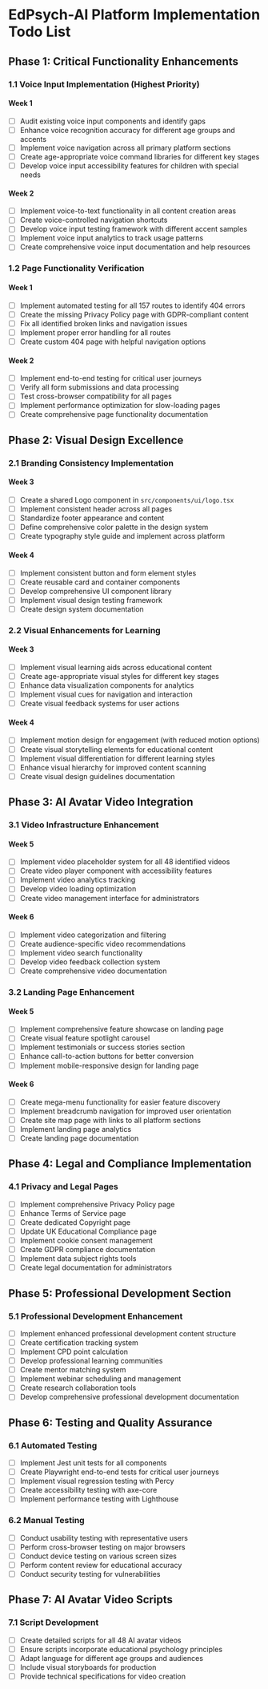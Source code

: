 # EdPsych-AI Platform Implementation Todo List

## Phase 1: Critical Functionality Enhancements

### 1.1 Voice Input Implementation (Highest Priority)

#### Week 1
- [ ] Audit existing voice input components and identify gaps
- [ ] Enhance voice recognition accuracy for different age groups and accents
- [ ] Implement voice navigation across all primary platform sections
- [ ] Create age-appropriate voice command libraries for different key stages
- [ ] Develop voice input accessibility features for children with special needs

#### Week 2
- [ ] Implement voice-to-text functionality in all content creation areas
- [ ] Create voice-controlled navigation shortcuts
- [ ] Develop voice input testing framework with different accent samples
- [ ] Implement voice input analytics to track usage patterns
- [ ] Create comprehensive voice input documentation and help resources

### 1.2 Page Functionality Verification

#### Week 1
- [ ] Implement automated testing for all 157 routes to identify 404 errors
- [ ] Create the missing Privacy Policy page with GDPR-compliant content
- [ ] Fix all identified broken links and navigation issues
- [ ] Implement proper error handling for all routes
- [ ] Create custom 404 page with helpful navigation options

#### Week 2
- [ ] Implement end-to-end testing for critical user journeys
- [ ] Verify all form submissions and data processing
- [ ] Test cross-browser compatibility for all pages
- [ ] Implement performance optimization for slow-loading pages
- [ ] Create comprehensive page functionality documentation

## Phase 2: Visual Design Excellence

### 2.1 Branding Consistency Implementation

#### Week 3
- [ ] Create a shared Logo component in `src/components/ui/logo.tsx`
- [ ] Implement consistent header across all pages
- [ ] Standardize footer appearance and content
- [ ] Define comprehensive color palette in the design system
- [ ] Create typography style guide and implement across platform

#### Week 4
- [ ] Implement consistent button and form element styles
- [ ] Create reusable card and container components
- [ ] Develop comprehensive UI component library
- [ ] Implement visual design testing framework
- [ ] Create design system documentation

### 2.2 Visual Enhancements for Learning

#### Week 3
- [ ] Implement visual learning aids across educational content
- [ ] Create age-appropriate visual styles for different key stages
- [ ] Enhance data visualization components for analytics
- [ ] Implement visual cues for navigation and interaction
- [ ] Create visual feedback systems for user actions

#### Week 4
- [ ] Implement motion design for engagement (with reduced motion options)
- [ ] Create visual storytelling elements for educational content
- [ ] Implement visual differentiation for different learning styles
- [ ] Enhance visual hierarchy for improved content scanning
- [ ] Create visual design guidelines documentation

## Phase 3: AI Avatar Video Integration

### 3.1 Video Infrastructure Enhancement

#### Week 5
- [ ] Implement video placeholder system for all 48 identified videos
- [ ] Create video player component with accessibility features
- [ ] Implement video analytics tracking
- [ ] Develop video loading optimization
- [ ] Create video management interface for administrators

#### Week 6
- [ ] Implement video categorization and filtering
- [ ] Create audience-specific video recommendations
- [ ] Implement video search functionality
- [ ] Develop video feedback collection system
- [ ] Create comprehensive video documentation

### 3.2 Landing Page Enhancement

#### Week 5
- [ ] Implement comprehensive feature showcase on landing page
- [ ] Create visual feature spotlight carousel
- [ ] Implement testimonials or success stories section
- [ ] Enhance call-to-action buttons for better conversion
- [ ] Implement mobile-responsive design for landing page

#### Week 6
- [ ] Create mega-menu functionality for easier feature discovery
- [ ] Implement breadcrumb navigation for improved user orientation
- [ ] Create site map page with links to all platform sections
- [ ] Implement landing page analytics
- [ ] Create landing page documentation

## Phase 4: Legal and Compliance Implementation

### 4.1 Privacy and Legal Pages

- [ ] Implement comprehensive Privacy Policy page
- [ ] Enhance Terms of Service page
- [ ] Create dedicated Copyright page
- [ ] Update UK Educational Compliance page
- [ ] Implement cookie consent management
- [ ] Create GDPR compliance documentation
- [ ] Implement data subject rights tools
- [ ] Create legal documentation for administrators

## Phase 5: Professional Development Section

### 5.1 Professional Development Enhancement

- [ ] Implement enhanced professional development content structure
- [ ] Create certification tracking system
- [ ] Implement CPD point calculation
- [ ] Develop professional learning communities
- [ ] Create mentor matching system
- [ ] Implement webinar scheduling and management
- [ ] Create research collaboration tools
- [ ] Develop comprehensive professional development documentation

## Phase 6: Testing and Quality Assurance

### 6.1 Automated Testing

- [ ] Implement Jest unit tests for all components
- [ ] Create Playwright end-to-end tests for critical user journeys
- [ ] Implement visual regression testing with Percy
- [ ] Create accessibility testing with axe-core
- [ ] Implement performance testing with Lighthouse

### 6.2 Manual Testing

- [ ] Conduct usability testing with representative users
- [ ] Perform cross-browser testing on major browsers
- [ ] Conduct device testing on various screen sizes
- [ ] Perform content review for educational accuracy
- [ ] Conduct security testing for vulnerabilities

## Phase 7: AI Avatar Video Scripts

### 7.1 Script Development

- [ ] Create detailed scripts for all 48 AI avatar videos
- [ ] Ensure scripts incorporate educational psychology principles
- [ ] Adapt language for different age groups and audiences
- [ ] Include visual storyboards for production
- [ ] Provide technical specifications for video creation
